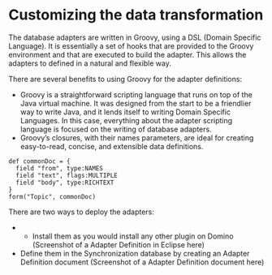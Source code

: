 # Customizing the data transformation

The database adapters are written in Groovy, using a DSL (Domain Specific Language). It is essentially a set of hooks that are provided to the Groovy environment and that are executed to build the adapter. This allows the adapters to defined in a natural and flexible way.

There are several benefits to using Groovy for the adapter definitions:

- Groovy is a straightforward scripting language that runs on top of the Java virtual machine. It was designed from the start to be a friendlier way to write Java, and it lends itself to writing Domain Specific Languages. In this case, everything about the adapter scripting language is focused on the writing of database adapters.
- Groovy’s closures, with their names parameters, are ideal for creating easy-to-read, concise, and extensible data definitions.

```
def commonDoc = {
  field "from", type:NAMES
  field "text", flags:MULTIPLE
  field "body", type:RICHTEXT
}
form("Topic", commonDoc)
```


There are two ways to deploy the adapters:

- - Install them as you would install any other plugin on Domino
(Screenshot of a Adapter Definition in Eclipse here)
- Define them in the Synchronization database by creating an Adapter Definition document
(Screenshot of a Adapter Definition document here)
